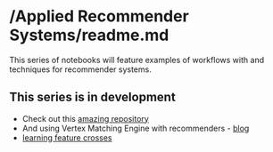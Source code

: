 
# /Applied Recommender Systems/readme.md

This series of notebooks will feature examples of workflows with and techniques for recommender systems.

## This series is in development

- Check out this [amazing repository](https://github.com/jswortz/spotify_mpd_two_tower/blob/main/README.md)
- And using Vertex Matching Engine with recommenders - [blog](https://cloud.google.com/blog/products/ai-machine-learning/scaling-deep-retrieval-tensorflow-two-towers-architecture)
- [learning feature crosses](https://www.tensorflow.org/recommenders/examples/dcn)

